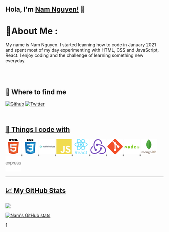 ## Hola, I'm [Nam Nguyen!](https://namdeveloper.netlify.app/) 👋

# 💫About Me :

My name is Nam Nguyen. I started learning how to code in January 2021 and spent most of my day experimenting with HTML, CSS and JavaScript, React.
I enjoy coding and the challenge of learning something new everyday. 

<br></br>

## 👀 Where to find me
<p><a href="https://github.com/namnguyen-dev" target="_blank"><img alt="Github" src="https://img.shields.io/badge/GitHub-%2312100E.svg?&style=for-the-badge&logo=Github&logoColor=white" /></a> <a href="https://twitter.com/NamNguyen_Dev" target="_blank"><img alt="Twitter" src="https://img.shields.io/badge/twitter-%231DA1F2.svg?&style=for-the-badge&logo=twitter&logoColor=white" />
</p>
<br>

## 🧰 Things I code with
<img src='https://github.com/devicons/devicon/blob/master/icons/html5/html5-original-wordmark.svg' alt='HTML5 logo' width='50' height='50'/> 
<img src='https://github.com/devicons/devicon/blob/master/icons/css3/css3-original-wordmark.svg' alt='CSS logo' width='50' height='50'/> 
<img src='https://github.com/devicons/devicon/blob/master/icons/tailwindcss/tailwindcss-original-wordmark.svg' alt='Tailwind logo' width='50' height='50'/>
<img src='https://github.com/devicons/devicon/blob/master/icons/javascript/javascript-plain.svg' alt='Javascript logo' width='50' height='50'/>
<img src='https://github.com/devicons/devicon/blob/master/icons/react/react-original-wordmark.svg' alt='React logo' width='50' height='50'/> 
<img src='https://github.com/devicons/devicon/blob/master/icons/redux/redux-original.svg' alt='Redux logo' width='50' height='50'/>
<img src='https://github.com/devicons/devicon/blob/master/icons/git/git-plain.svg' alt='Git logo' width='50' height='50'/>
<img src='https://github.com/devicons/devicon/blob/master/icons/nodejs/nodejs-plain-wordmark.svg' alt='Node logo' width='50' height='50'/>
<img src='https://github.com/devicons/devicon/blob/master/icons/mongodb/mongodb-original-wordmark.svg' alt='mongo logo' width='50' height='50'/>
<img src='https://github.com/devicons/devicon/blob/master/icons/express/express-original-wordmark.svg' alt='express logo' width='50' height='50'/>




---
## &#x1f4c8; My GitHub Stats
<a href="https://github.com/namnguyen-dev">
 <img align="center" src="https://github-readme-stats.vercel.app/api/top-langs/?username=namnguyen-dev&show_icons=true&theme=radical"/>
</a>

[![Nam's GitHub stats](https://github-readme-stats.vercel.app/api?username=namnguyen-dev&theme=radical)](https://github.com/namnguyen-dev/github-readme-stats)



<!--
**namnguyen-dev/namnguyen-dev** is a ✨ _special_ ✨ repository because its `README.md` (this file) appears on your GitHub profile.

Here are some ideas to get you started:

- 🔭 I’m currently working on ...
- 🌱 I’m currently learning ...
- 👯 I’m looking to collaborate on ...
- 🤔 I’m looking for help with ...
- 💬 Ask me about ...
- 📫 How to reach me: ...
- 😄 Pronouns: ...
- ⚡ Fun fact: ...
-->
1
